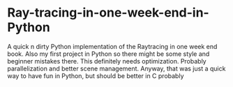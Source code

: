 # Ray-tracing-in-one-week-end-in-Python
A quick n dirty Python implementation of the Raytracing in one week end book. Also my first project in Python so there might be some style and beginner mistakes there.
This definitely needs optimization. Probably parallelization and better scene management. Anyway, that was just a quick way to have fun in Python, but should be better in C probably
